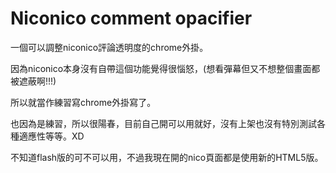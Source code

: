 Niconico comment opacifier
===

一個可以調整niconico評論透明度的chrome外掛。

因為niconico本身沒有自帶這個功能覺得很惱怒，(想看彈幕但又不想整個畫面都被遮蔽啊!!!)

所以就當作練習寫chrome外掛寫了。

也因為是練習，所以很陽春，目前自己開可以用就好，沒有上架也沒有特別測試各種適應性等等。XD

不知道flash版的可不可以用，不過我現在開的nico頁面都是使用新的HTML5版。
